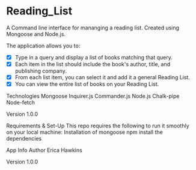 # Reading_List
A Command line interface for mananging a reading list. Created using Mongoose and Node.js. 

The application allows you to:
- [x] Type in a query and display a list of books matching that query.
- [x] Each item in the list should include the book's author, title, and publishing company.
- [x] From each list item, you can select it and add it a general Reading List. 
- [x] You can view the entire list of books on your Reading List. 

Technologies 
Mongoose 
Inquirer.js
Commander.js 
Node.js 
Chalk-pipe 
Node-fetch 

Version
1.0.0

Requirements & Set-Up
This repo requires the following to run it smoothly on your local machine:
Installation of mongoose 
npm install the dependencies

App Info
Author
Erica Hawkins 

Version
1.0.0
